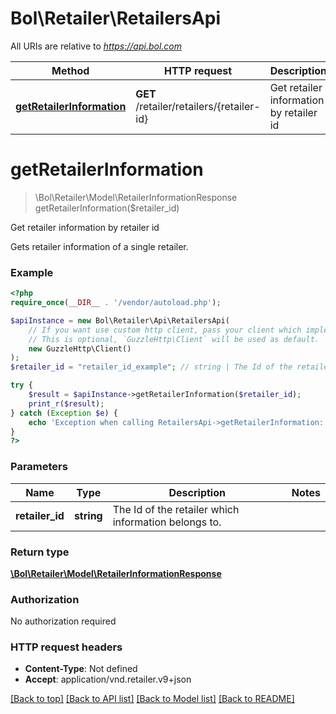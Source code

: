 # Bol\Retailer\RetailersApi

All URIs are relative to *https://api.bol.com*

Method | HTTP request | Description
------------- | ------------- | -------------
[**getRetailerInformation**](RetailersApi.md#getRetailerInformation) | **GET** /retailer/retailers/{retailer-id} | Get retailer information by retailer id


# **getRetailerInformation**
> \Bol\Retailer\Model\RetailerInformationResponse getRetailerInformation($retailer_id)

Get retailer information by retailer id

Gets retailer information of a single retailer.

### Example
```php
<?php
require_once(__DIR__ . '/vendor/autoload.php');

$apiInstance = new Bol\Retailer\Api\RetailersApi(
    // If you want use custom http client, pass your client which implements `GuzzleHttp\ClientInterface`.
    // This is optional, `GuzzleHttp\Client` will be used as default.
    new GuzzleHttp\Client()
);
$retailer_id = "retailer_id_example"; // string | The Id of the retailer which information belongs to.

try {
    $result = $apiInstance->getRetailerInformation($retailer_id);
    print_r($result);
} catch (Exception $e) {
    echo 'Exception when calling RetailersApi->getRetailerInformation: ', $e->getMessage(), PHP_EOL;
}
?>
```

### Parameters

Name | Type | Description  | Notes
------------- | ------------- | ------------- | -------------
 **retailer_id** | **string**| The Id of the retailer which information belongs to. |

### Return type

[**\Bol\Retailer\Model\RetailerInformationResponse**](../Model/RetailerInformationResponse.md)

### Authorization

No authorization required

### HTTP request headers

 - **Content-Type**: Not defined
 - **Accept**: application/vnd.retailer.v9+json

[[Back to top]](#) [[Back to API list]](../../README.md#documentation-for-api-endpoints) [[Back to Model list]](../../README.md#documentation-for-models) [[Back to README]](../../README.md)

